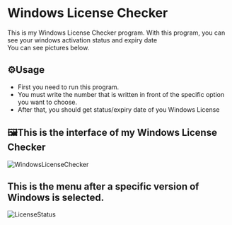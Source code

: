 # Windows License Checker
This is my Windows License Checker program. With this program, you can see your windows activation status and expiry date <br/>
You can see pictures below.

## ⚙️Usage
* First you need to run this program.
* You must write the number that is written in front of the specific option you want to choose.  
* After that, you should get status/expiry date of you Windows License

## 🖼️This is the interface of my Windows License Checker
![WindowsLicenseChecker](https://github.com/AykhanUV/windows-license-checker/blob/main/photos/Windows%20License%20Checker.png)

## This is the menu after a specific version of Windows is selected.
![LicenseStatus](https://github.com/AykhanUV/windows-license-checker/blob/main/photos/License%20status.png)
